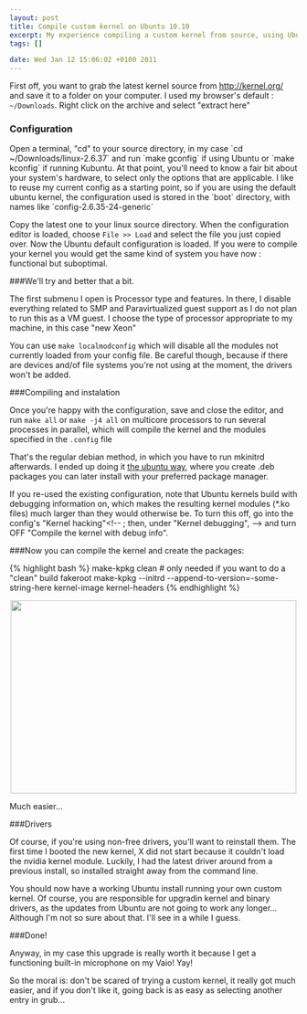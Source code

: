 ```yaml
--- 
layout: post
title: Compile custom kernel on Ubuntu 10.10
excerpt: My experience compiling a custom kernel from source, using Ubuntu 10.10 Maverick Meerkat, on a Sony Vaio F111 series
tags: []

date: Wed Jan 12 15:06:02 +0100 2011
---
```

First off, you want to grab the latest kernel source from <a href="http://kernel.org/">http://kernel.org/</a> and save it to a folder on your computer. I used my browser's default : `~/Downloads`. Right click on the archive and select "extract here"
<h3>Configuration</h3>
Open a terminal, "cd" to your source directory, in my case `cd ~/Downloads/linux-2.6.37` and run `make gconfig` if using Ubuntu or `make kconfig` if running Kubuntu. At that point, you'll need to know a fair bit about your system's hardware, to select only the options that are applicable. I like to reuse my current config as a starting point, so if you are using the default ubuntu kernel, the configuration used is stored in the `boot` directory, with names like `config-2.6.35-24-generic`

 Copy the latest one to your linux source directory. When the configuration editor is loaded, choose `File >> Load` and select the file you just copied over. Now the Ubuntu default configuration is loaded. If you were to compile your kernel you would get the same kind of system you have now : functional but suboptimal.

###We'll try and better that a bit.

The first submenu I open is Processor type and features. In there, I disable everything related to SMP and Paravirtualized guest support as I do not plan to run this as a VM guest. I choose the type of processor appropriate to my machine, in this case "new Xeon"

You can use `make localmodconfig` which will disable all the modules not currently loaded from your config file. Be careful though, because if there are devices and/of file systems you're not using at the moment, the drivers won't be added.

###Compiling and instalation

Once you're happy with the configuration, save and close the editor, and run `make all` or `make -j4 all` on multicore processors to run several processes in parallel, which will compile the kernel and the modules specified in the `.config` file

That's the regular debian method, in which you have to run mkinitrd afterwards. I ended up doing it <a href="https://help.ubuntu.com/community/Kernel/Compile">the ubuntu way</a>, where you create .deb packages you can later install with your preferred package manager.

If you re-used the existing configuration, note that Ubuntu kernels build with debugging information on, which makes the resulting kernel modules (*.ko files) much larger than they would otherwise be. To turn this off, go into the config's "Kernel hacking"&lt;!-- ; then, under "Kernel debugging", --&gt; and turn OFF "Compile the kernel with debug info".

###Now you can compile the kernel and create the packages:

{% highlight bash %}
make-kpkg clean # only needed if you want to do a "clean" build
fakeroot make-kpkg --initrd --append-to-version=-some-string-here kernel-image kernel-headers
{% endhighlight %}

<p style="text-align: center;"><img class="aligncenter" src="http://media.tumblr.com/tumblr_let0e9SCP01qzbvjd.png" alt="" width="500" height="338" /></p>
Much easier...

###Drivers

Of course, if you're using non-free drivers, you'll want to reinstall them. The first time I booted the new kernel, X did not start because it couldn't load the nvidia kernel module. Luckily, I had the latest driver around from a previous install, so installed straight away from the command line.

You should now have a working Ubuntu install running your own custom kernel. Of course, you are responsible for upgradin kernel and binary drivers, as the updates from Ubuntu are not going to work any longer... Although I'm not so sure about that. I'll see in a while I guess.

###Done!

Anyway, in my case this upgrade is really worth it because I get a functioning built-in microphone on my Vaio! Yay!

So the moral is: don't be scared of trying a custom kernel, it really got much easier, and if you don't like it, going back is as easy as selecting another entry in grub...
